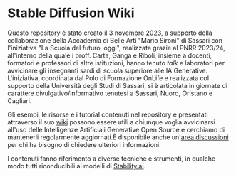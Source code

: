 # Stable Diffusion Wiki

Questo repository è stato creato il 3 novembre 2023, a supporto della collaborazione della Accademia di Belle Arti "Mario Sironi" di Sassari con l'iniziativa "La Scuola del futuro, oggi", realizzata grazie al PNRR 2023/24, all'interno della quale i proff. Carta, Ganga e Riboli, insieme a docenti, formatori e professori di altre istituzioni, hanno tenuto _talk_ e laboratori per avvicinare gli insegnanti sardi di scuola superiore alle IA Generative. L'iniziativa, coordinata dal Polo di Formazione OnLife e realizzata col supporto della Università degli Studi di Sassari, si è articolata in giornate di carattere divulgativo/informativo tenutesi a Sassari, Nuoro, Oristano e Cagliari.

Gli esempi, le risorse e i tutorial contenuti nel repository e presentati attraverso il suo [wiki](https://github.com/ABA-Sironi-Codex/Stable-Diffusion-Wiki/wiki) possono essere utili a chiunque voglia avvicinarsi all'uso delle Intelligenze Artificiali Generative Open Source e cerchiamo di mantenerli regolarmente aggiornati.È disponibile anche un'[area discussioni](https://github.com/ABA-Sironi-Codex/Stable-Diffusion-Wiki/discussions) per chi ha bisogno di chiedere ulteriori informazioni.

I contenuti fanno riferimento a diverse tecniche e strumenti, in qualche modo tutti riconducibili ai modelli di [Stability.ai](https://stability.ai/).
